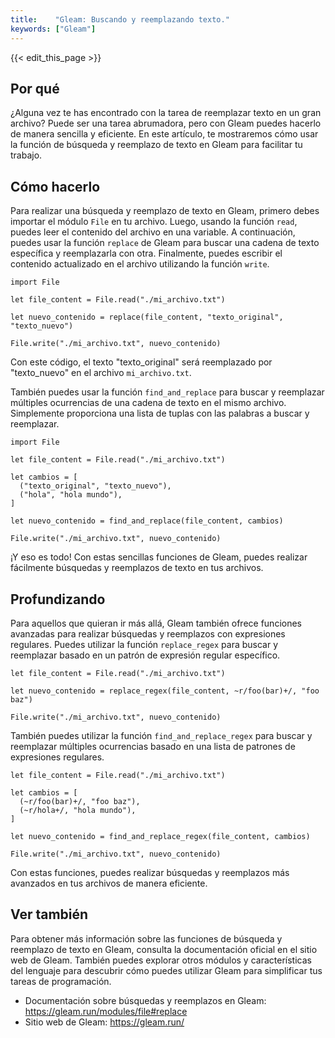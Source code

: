 ```yaml
---
title:    "Gleam: Buscando y reemplazando texto."
keywords: ["Gleam"]
---
```


{{< edit_this_page >}}

## Por qué 

¿Alguna vez te has encontrado con la tarea de reemplazar texto en un gran archivo? Puede ser una tarea abrumadora, pero con Gleam puedes hacerlo de manera sencilla y eficiente. En este artículo, te mostraremos cómo usar la función de búsqueda y reemplazo de texto en Gleam para facilitar tu trabajo.

## Cómo hacerlo 

Para realizar una búsqueda y reemplazo de texto en Gleam, primero debes importar el módulo `File` en tu archivo. Luego, usando la función `read`, puedes leer el contenido del archivo en una variable. A continuación, puedes usar la función `replace` de Gleam para buscar una cadena de texto específica y reemplazarla con otra. Finalmente, puedes escribir el contenido actualizado en el archivo utilizando la función `write`.

```Gleam
import File

let file_content = File.read("./mi_archivo.txt")

let nuevo_contenido = replace(file_content, "texto_original", "texto_nuevo")

File.write("./mi_archivo.txt", nuevo_contenido)
```

Con este código, el texto "texto_original" será reemplazado por "texto_nuevo" en el archivo `mi_archivo.txt`.

También puedes usar la función `find_and_replace` para buscar y reemplazar múltiples ocurrencias de una cadena de texto en el mismo archivo. Simplemente proporciona una lista de tuplas con las palabras a buscar y reemplazar.

```Gleam
import File

let file_content = File.read("./mi_archivo.txt")

let cambios = [
  ("texto_original", "texto_nuevo"),
  ("hola", "hola mundo"),
]

let nuevo_contenido = find_and_replace(file_content, cambios)

File.write("./mi_archivo.txt", nuevo_contenido)
```

¡Y eso es todo! Con estas sencillas funciones de Gleam, puedes realizar fácilmente búsquedas y reemplazos de texto en tus archivos.

## Profundizando 

Para aquellos que quieran ir más allá, Gleam también ofrece funciones avanzadas para realizar búsquedas y reemplazos con expresiones regulares. Puedes utilizar la función `replace_regex` para buscar y reemplazar basado en un patrón de expresión regular específico.

```Gleam
let file_content = File.read("./mi_archivo.txt")

let nuevo_contenido = replace_regex(file_content, ~r/foo(bar)+/, "foo baz")

File.write("./mi_archivo.txt", nuevo_contenido)
```

También puedes utilizar la función `find_and_replace_regex` para buscar y reemplazar múltiples ocurrencias basado en una lista de patrones de expresiones regulares.

```Gleam
let file_content = File.read("./mi_archivo.txt")

let cambios = [
  (~r/foo(bar)+/, "foo baz"),
  (~r/hola+/, "hola mundo"),
]

let nuevo_contenido = find_and_replace_regex(file_content, cambios)

File.write("./mi_archivo.txt", nuevo_contenido)
```

Con estas funciones, puedes realizar búsquedas y reemplazos más avanzados en tus archivos de manera eficiente.

## Ver también 

Para obtener más información sobre las funciones de búsqueda y reemplazo de texto en Gleam, consulta la documentación oficial en el sitio web de Gleam. También puedes explorar otros módulos y características del lenguaje para descubrir cómo puedes utilizar Gleam para simplificar tus tareas de programación.

- Documentación sobre búsquedas y reemplazos en Gleam: https://gleam.run/modules/file#replace
- Sitio web de Gleam: https://gleam.run/
